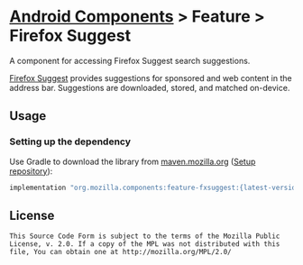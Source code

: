 # [Android Components](../../../README.md) > Feature > Firefox Suggest

A component for accessing Firefox Suggest search suggestions.

[Firefox Suggest](https://support.mozilla.org/en-US/kb/firefox-suggest-faq) provides suggestions for sponsored and web content in the address bar. Suggestions are downloaded, stored, and matched on-device.

## Usage

### Setting up the dependency

Use Gradle to download the library from [maven.mozilla.org](https://maven.mozilla.org/) ([Setup repository](../../../README.md#maven-repository)):

```Groovy
implementation "org.mozilla.components:feature-fxsuggest:{latest-version}"
```

## License

    This Source Code Form is subject to the terms of the Mozilla Public
    License, v. 2.0. If a copy of the MPL was not distributed with this
    file, You can obtain one at http://mozilla.org/MPL/2.0/
